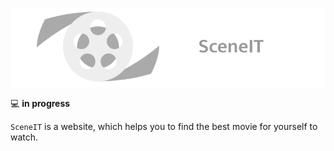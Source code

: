 ![SceneIT logo](resources/banner.png)

💻 **in progress**

`SceneIT` is a website, which helps you to find the best movie for yourself to watch. 
